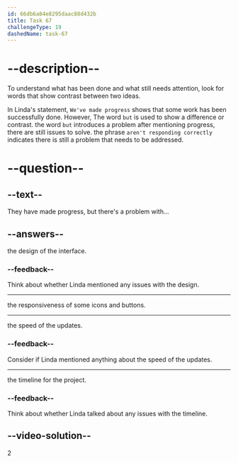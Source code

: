 ```yaml
---
id: 66db6a84e8295daac88d432b
title: Task 67
challengeType: 19
dashedName: task-67
---
```

<!--
AUDIO REFERENCE:
Linda: I've compiled a list. We've made progress, but some icons and buttons aren't responding correctly.
-->

# --description--

To understand what has been done and what still needs attention, look for words that show contrast between two ideas. 

In Linda's statement, `We've made progress` shows that some work has been successfully done. However, The word `but` is used to show a difference or contrast. the word `but` introduces a problem after mentioning progress, there are still issues to solve. the phrase `aren't responding correctly` indicates there is still a problem that needs to be addressed.

# --question--

## --text--

They have made progress, but there's a problem with...

## --answers--

the design of the interface.

### --feedback--

Think about whether Linda mentioned any issues with the design.

---

the responsiveness of some icons and buttons.

---

the speed of the updates.

### --feedback--

Consider if Linda mentioned anything about the speed of the updates.

---

the timeline for the project.

### --feedback--

Think about whether Linda talked about any issues with the timeline.

## --video-solution--

2
